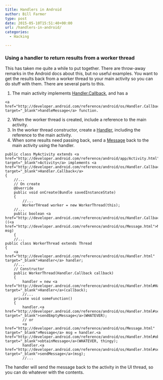 ```yaml
---
title: Handlers in Android
author: Bill Farmer
type: post
date: 2015-05-10T15:51:40+00:00
url: /handlers-in-android/
categories:
  - Hacking

---
```

### Using a handler to return results from a worker thread

This has taken me quite a while to put together. There are throw-away remarks in the Android docs about this, but no useful examples. You want to get the results back from a worker thread to your main activity so you can do stuff with them. There are several parts to this.

  1. The main activity implements <a href="http://developer.android.com/reference/android/os/Handler.Callback.html" target="_blank">Handler.Callback</a>, and has a
  
    <a href="http://developer.android.com/reference/android/os/Handler.Callback.html#handleMessage%28android.os.Message%29" target="_blank">handleMessage</a> function.
  2. When the worker thread is created, include a reference to the main activity.
  3. In the worker thread constructor, create a <a href="http://developer.android.com/reference/android/os/Handler.html" target="_blank">Handler</a>, including the reference to the main activity.
  4. When some results need passing back, send a <a href="http://developer.android.com/reference/android/os/Message.html" target="_blank">Message</a> back to the main activity using the handler.

    
    public class MyActivity extends <a href="http://developer.android.com/reference/android/app/Activity.html" target="_blank">Activity</a> implements <a href="http://developer.android.com/reference/android/os/Handler.Callback.html" target="_blank">Handler.Callback</a>
    {
        //...
        // On create
        @Override
        public void onCreate(Bundle savedInstanceState)
        {
            //...
            WorkerTHread worker = new WorkerThread(this);
        //...
        public boolean <a href="http://developer.android.com/reference/android/os/Handler.Callback.html#handleMessage%28android.os.Message%29">handleMessage</a>((<a href="http://developer.android.com/reference/android/os/Message.html">Message</a> msg)
        {
        //...
    public class WorkerThread extends Thread
    {
        <a href="http://developer.android.com/reference/android/os/Handler.html" target="_blank">Handler</a> handler;
        //...
        // Constructor
        public WorkerThread(Handler.Callback callback)
        {
            handler = new <a href="http://developer.android.com/reference/android/os/Handler.html#Handler%28android.os.Handler.Callback%29" target="_blank">Handler</a>(callback);
            //...
        private void someFunction()
        {
            handler.<a href="http://developer.android.com/reference/android/os/Handler.html#sendEmptyMessage%28int%29" target="_blank">sendEmptyMessage</a>(WHATEVER);
            // or
            <a href="http://developer.android.com/reference/android/os/Message.html" target="_blank">Message</a> msg = handler.<a href="http://developer.android.com/reference/android/os/Handler.html#obtainMessage%28int,%20java.lang.Object%29" target="_blank">obtainMessage</a>(WHATEVER, thingy);
            handler.<a href="http://developer.android.com/reference/android/os/Handler.html#sendMessage%28android.os.Message%29" target="_blank">sendMessage</a>(msg);
            //...
    

The handler will send the message back to the activity in the UI thread, so you can do whatever with the contents.